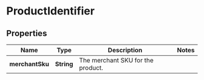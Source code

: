 
# ProductIdentifier

## Properties
Name | Type | Description | Notes
------------ | ------------- | ------------- | -------------
**merchantSku** | **String** | The merchant SKU for the product. | 



